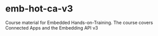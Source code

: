 # emb-hot-ca-v3

Course material for Embedded Hands-on-Training.
The course covers Connected Apps and the Embedding API v3
